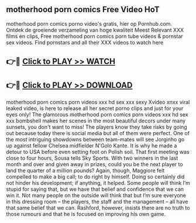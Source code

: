 ## motherhood porn comics Free Video HoT 

motherhood porn comics porno video's gratis, hier op Pornhub.com. Ontdek de groeiende verzameling van hoge kwaliteit Meest Relevant XXX films en clips,
Free motherhood porn comics porn tube videos & pornstar sex videos. Find pornstars and all their XXX videos to watch here


## 👉🔴 [Click to PLAY >> WATCH](http://us.freeplayer.one?title=motherhood_porn_comics&ref=16D)

## 👉🔴 [Click to PLAY >> DOWNLOAD](http://us.freeplayer.one?title=motherhood_porn_comics&ref=16D)


motherhood porn comics porn videos xxx hd sex xxx sexy Xvideo xnxx viral leaked video, is here to release all her secret porno clips and just for your eyes only! The glamorous motherhood porn comics porn videos xxx hd sex xxx bombshell makes her scenes in the most beautiful decors under many sunsets, you don't want to miss! The players know they take risks by going out because today there is social media but all of them were perfect. One of the most intriguing showdowns between team-mates will see Jorginho go up against fellow Chelsea midfielder N'Golo Kante. It is why he made a detour to USA before even setting foot on Polish soil. That first meeting was close to four hours, Sousa tells Sky Sports. With two winners in the last month and over and given away in prizes, could you be the next player to land the quarter of a million pounds? Again, though, Maggiore felt compelled to make a big call; to do right by himself. Doing so certainly did not hinder his development; if anything, it helped. Some people will think I’m stupid for saying that, but we have that belief and confidence that we can win it. Not many people on the outside will think that but I’m sure everyone in this dressing room – the players, the staff and the management – all have that same belief that we can. Rashford, however, insists there are no truth to those rumours and that he is focused on improving his own game.